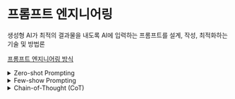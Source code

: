 # 프롬프트 엔지니어링
생성형 AI가 최적의 결과물을 내도록 AI에 입력하는 프롬프트를 설계, 작성, 최적화하는 기술 및 방법론

[프롬프트 엔지니어링 방식](https://www.promptingguide.ai/kr)

<details>
<summary> Zero-shot Prompting </summary>

대규모 언어 모델은 대부분 뛰어난 Zero-shot 기능을 보여준다      
예시를 사용하지 않는 방법으로 문제에 대한 예시 없이 질문만을 제시하여 답변을 얻는 형식

질문의 문맥 혹은 유사 예시 없이 스스로 답을 유추하도록 하는 방식

**사용 예시**
```
Q 4계절은 뭐야?
A 봄, 여름, 가을, 겨울
```
</details>

<details>
<summary>Few-show Prompting</summary>
프롬프트에서 데모를 제공해서 모델이 더 나은 성능을 발휘하도록 유도하는 문맥 내 학습을 가능하게 하는 기술로 사용할 수 있다       

n-shot으로 불리기도 하며, n은 제시한 예제의 개수를 말하게 된다

**사용예시**
```
Q
정말 좋다 //긍정
이건 별로야 //부정
진짜 최악이다 //부정
행복해 //

A 긍정
```

</details>

<details>
<summary>Chain-of-Thought (CoT)</summary>

중간 추론 단계를 통해서 복잡한 추론을 가능하도록 하는 방법      
이를 단답형 프롬프트와 연결하면 응답 전 추론이 필요한 복잡한 작업에서 더 나은 결과를 낼 수 있다     

단 이는 결과가 충분히 큰 대규모 언어 모델에서만 발생하는 특성이라고 한다

### Zero-shot CoT Prompting
이는 `단계별로 생각하기(Let's think step by step)`를 추가하는 것이 핵심

예시가 부족할 때 특히 유용함

</details>